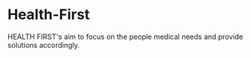 # Health-First
HEALTH FIRST's aim to focus on the people medical needs and provide solutions accordingly.
